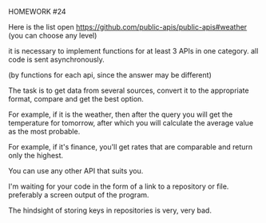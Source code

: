 HOMEWORK #24

Here is the list open https://github.com/public-apis/public-apis#weather (you can choose any level)

it is necessary to implement functions for at least 3 APIs in one category. all code is sent asynchronously.

(by functions for each api, since the answer may be different)

The task is to get data from several sources, convert it to the appropriate format, compare and get the best option.

For example, if it is the weather, then after the query you will get the temperature for tomorrow, after which you will calculate the average value as the most probable.

For example, if it's finance, you'll get rates that are comparable and return only the highest.

You can use any other API that suits you.

I'm waiting for your code in the form of a link to a repository or file. preferably a screen output of the program.

The hindsight of storing keys in repositories is very, very bad.